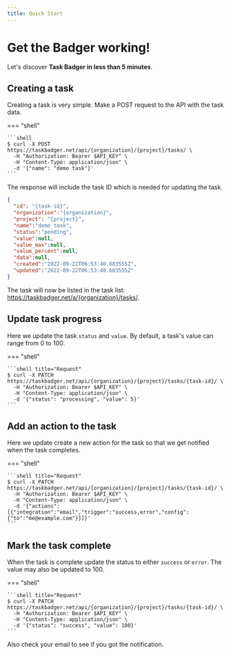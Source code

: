 ```yaml
---
title: Quick Start
---
```

# Get the Badger working!

Let's discover **Task Badger in less than 5 minutes**.

## Creating a task

Creating a task is very simple. Make a POST request to the API with the task
data.

=== "shell"

    ```shell
    $ curl -X POST https://taskbadger.net/api/{organization}/{project}/tasks/ \
      -H "Authorization: Bearer $API_KEY" \
      -H "Content-Type: application/json" \
      -d '{"name": "demo task"}'
    ```

The response will include the task ID which is needed for updating the task.

```json title="Response"
{
  "id": "{task-id}",
  "organization":"{organization}",
  "project": "{project}",
  "name":"demo task",
  "status":"pending",
  "value":null,
  "value_max":null,
  "value_percent":null,
  "data":null,
  "created":"2022-09-22T06:53:40.683555Z",
  "updated":"2022-09-22T06:53:40.683555Z"
}
```

The task will now be listed in the task list: https://taskbadger.net/a/{organization}/tasks/.

## Update task progress

Here we update the task `status` and `value`. By default, a task's value can range from
0 to 100.

=== "shell"
    
    ```shell title="Request"
    $ curl -X PATCH https://taskbadger.net/api/{organization}/{project}/tasks/{task-id}/ \
      -H "Authorization: Bearer $API_KEY" \
      -H "Content-Type: application/json" \
      -d '{"status": "processing", "value": 5}'
    ```

## Add an action to the task

Here we update create a new action for the task so that we get notified when the task completes.

=== "shell"
    
    ```shell title="Request"
    $ curl -X PATCH https://taskbadger.net/api/{organization}/{project}/tasks/{task-id}/ \
      -H "Authorization: Bearer $API_KEY" \
      -H "Content-Type: application/json" \
      -d '{"actions":[{"integration":"email","trigger":"success,error","config":{"to":"me@example.com"}}]}'
    ```

## Mark the task complete

When the task is complete update the status to either `success` or `error`.
The value may also be updated to 100.

=== "shell"

    ```shell title="Request"
    $ curl -X PATCH https://taskbadger.net/api/{organization}/{project}/tasks/{task-id}/ \
      -H "Authorization: Bearer $API_KEY" \
      -H "Content-Type: application/json" \
      -d '{"status": "success", "value": 100}'
    ```
Also check your email to see if you got the notification.
